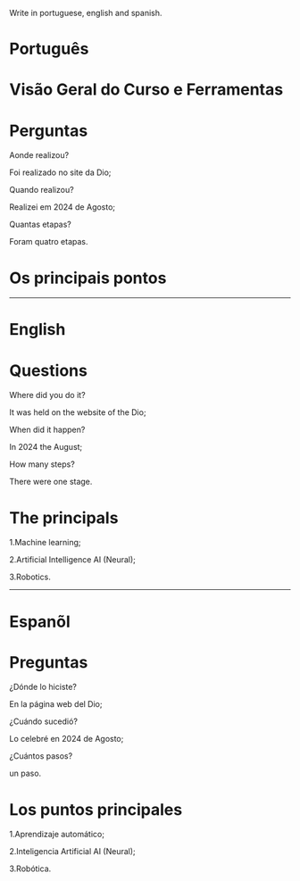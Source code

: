 Write in portuguese, english and spanish.

#  Português

# Visão Geral do Curso e Ferramentas


# Perguntas

Aonde realizou?

Foi realizado no site da Dio;

Quando realizou?

Realizei em 2024 de Agosto;

Quantas etapas?

Foram quatro etapas.

# Os principais pontos



--------------------------------------------------------------------------------------------------------------------------------

# English

#  


# Questions

Where did you do it?

It was held on the website of the Dio; 

When did it happen?

In 2024 the August;

How many steps?

There were one stage.

# The principals

1.Machine learning;

2.Artificial Intelligence AI (Neural);

3.Robotics.

--------------------------------------------------------------------------------------------------------------------------------

# Espanõl

#  

# Preguntas

¿Dónde lo hiciste?

En la página web del Dio;

¿Cuándo sucedió?

Lo celebré en 2024 de Agosto;

¿Cuántos pasos?

un paso.

# Los puntos principales

1.Aprendizaje automático;

2.Inteligencia Artificial AI (Neural);

3.Robótica.

